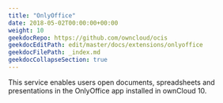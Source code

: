 ```yaml
---
title: "OnlyOffice"
date: 2018-05-02T00:00:00+00:00
weight: 10
geekdocRepo: https://github.com/owncloud/ocis
geekdocEditPath: edit/master/docs/extensions/onlyoffice
geekdocFilePath: _index.md
geekdocCollapseSection: true
---
```


This service enables users open documents, spreadsheets and presentations in the OnlyOffice app installed in ownCloud 10.
